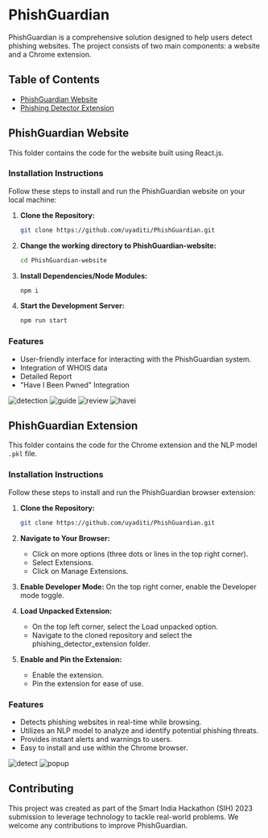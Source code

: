 # PhishGuardian

PhishGuardian is a comprehensive solution designed to help users detect phishing websites. The project consists of two main components: a website and a Chrome extension.

## Table of Contents

- [PhishGuardian Website](#phishguardian-website)
- [Phishing Detector Extension](#phishguardian-extension)

## PhishGuardian Website

This folder contains the code for the website built using React.js.

### Installation Instructions

Follow these steps to install and run the PhishGuardian website on your local machine:

1. **Clone the Repository:**
   ```bash
   git clone https://github.com/uyaditi/PhishGuardian.git

2. **Change the working directory to PhishGuardian-website:**
   ```bash
   cd PhishGuardian-website

3. **Install Dependencies/Node Modules:**
   ```bash
   npm i

4. **Start the Development Server:**
   ```bash
   npm run start

### Features

- User-friendly interface for interacting with the PhishGuardian system.
- Integration of WHOIS data
- Detailed Report
- "Have I Been Pwned" Integration

![detection](https://github.com/uyaditi/PhishGuardian/assets/123807371/9e1bf46b-7c86-4009-9006-5ed563b7fc4c)
![guide](https://github.com/uyaditi/PhishGuardian/assets/123807371/3cf28ffe-d1a4-4579-8d92-e5e18b1101c4)
![review](https://github.com/uyaditi/PhishGuardian/assets/123807371/2f27b7fd-5e27-4033-b1a1-19e22c3c6708)
![havei](https://github.com/uyaditi/PhishGuardian/assets/123807371/03b0d3f7-5c90-4173-a1e3-577a96bb261c)

## PhishGuardian Extension

This folder contains the code for the Chrome extension and the NLP model `.pkl` file.

### Installation Instructions

Follow these steps to install and run the PhishGuardian browser extension:

1. **Clone the Repository:**
   ```bash
   git clone https://github.com/uyaditi/PhishGuardian.git

2. **Navigate to Your Browser:**
   - Click on more options (three dots or lines in the top right corner).
   - Select Extensions.
   - Click on Manage Extensions.

3. **Enable Developer Mode:**
   On the top right corner, enable the Developer mode toggle.

4. **Load Unpacked Extension:**
   - On the top left corner, select the Load unpacked option.
   - Navigate to the cloned repository and select the phishing_detector_extension folder.

5. **Enable and Pin the Extension:**
   - Enable the extension.
   - Pin the extension for ease of use.

### Features

- Detects phishing websites in real-time while browsing.
- Utilizes an NLP model to analyze and identify potential phishing threats.
- Provides instant alerts and warnings to users.
- Easy to install and use within the Chrome browser.

![detect](https://github.com/uyaditi/PhishGuardian/assets/123807371/c6b3ea42-bfa4-428a-be2a-b60ce4fa04f9)
![popup](https://github.com/uyaditi/PhishGuardian/assets/123807371/d6b5d836-4cee-4076-99b3-5ac49f122594)

## Contributing

This project was created as part of the Smart India Hackathon (SIH) 2023 submission to leverage technology to tackle real-world problems.
We welcome any contributions to improve PhishGuardian.

